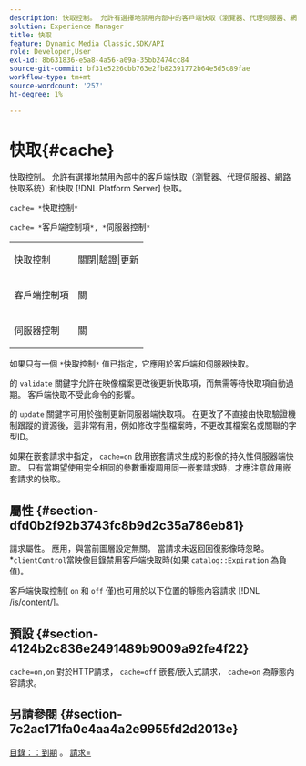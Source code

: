 ```yaml
---
description: 快取控制。 允許有選擇地禁用內部中的客戶端快取（瀏覽器、代理伺服器、網路快取系統）和快取 [!DNL Platform Server] 快取。
solution: Experience Manager
title: 快取
feature: Dynamic Media Classic,SDK/API
role: Developer,User
exl-id: 8b631836-e5a8-4a56-a09a-35bb2474cc84
source-git-commit: bf31e5226cbb763e2fb82391772b64e5d5c89fae
workflow-type: tm+mt
source-wordcount: '257'
ht-degree: 1%

---
```


# 快取{#cache}

快取控制。 允許有選擇地禁用內部中的客戶端快取（瀏覽器、代理伺服器、網路快取系統）和快取 [!DNL Platform Server] 快取。

`cache= *`快取控制`*`

`cache= *`客戶端控制項`*, *`伺服器控制`*`

<table id="simpletable_70ACECAEA02F400C83B598FA13F1D00B"> 
 <tr class="strow"> 
  <td class="stentry"> <p><span class="codeph"> <span class="varname"> 快取控制</span></span> </p> </td> 
  <td class="stentry"> <p><span class="codeph"> 關閉|驗證|更新</span> </p> </td> 
 </tr> 
 <tr class="strow"> 
  <td class="stentry"> <p><span class="codeph"> <span class="varname"> 客戶端控制項</span></span> </p></td> 
  <td class="stentry"> <p><span class="codeph"> 關</span> </p></td> 
 </tr> 
 <tr class="strow"> 
  <td class="stentry"> <p><span class="codeph"> <span class="varname"> 伺服器控制</span></span> </p></td> 
  <td class="stentry"> <p><span class="codeph"> 關</span> </p></td> 
 </tr> 
</table>

如果只有一個 `*`快取控制`*` 值已指定，它應用於客戶端和伺服器快取。

的 `validate` 關鍵字允許在映像檔案更改後更新快取項，而無需等待快取項自動過期。 客戶端快取不受此命令的影響。

的 `update` 關鍵字可用於強制更新伺服器端快取項。 在更改了不直接由快取驗證機制跟蹤的資源後，這非常有用，例如修改字型檔案時，不更改其檔案名或關聯的字型ID。

如果在嵌套請求中指定， `cache=on` 啟用嵌套請求生成的影像的持久性伺服器端快取。 只有當期望使用完全相同的參數重複調用同一嵌套請求時，才應注意啟用嵌套請求的快取。

## 屬性 {#section-dfd0b2f92b3743fc8b9d2c35a786eb81}

請求屬性。 應用，與當前圖層設定無關。 當請求未返回回復影像時忽略。 *`clientControl`當映像目錄禁用客戶端快取時(如果 `catalog::Expiration` 為負值)。

客戶端快取控制( `on` 和 `off` 僅)也可用於以下位置的靜態內容請求 [!DNL /is/content/]。

## 預設 {#section-4124b2c836e2491489b9009a92fe4f22}

`cache=on,on` 對於HTTP請求， `cache=off` 嵌套/嵌入式請求， `cache=on` 為靜態內容請求。

## 另請參閱 {#section-7c2ac171fa0e4aa4a2e9955fd2d2013e}

[目錄：：到期](../../../../../is-api/image-catalog/image-serving-api-ref/c-image-catalog-reference/c-image-svg-data-reference/c-image-data-reference/r-expiration-cat.md#reference-a7afd668ecbb4d2da65d86259aa6a28a) 。 [請求=](../../../../../is-api/http-ref/image-serving-api-ref/c-http-protocol-reference/c-command-reference/r-req/r-req.md#reference-907cdb4a97034db7ad94695f25552e76)
